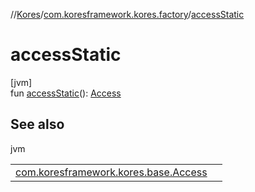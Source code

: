 //[Kores](../../index.md)/[com.koresframework.kores.factory](index.md)/[accessStatic](access-static.md)

# accessStatic

[jvm]\
fun [accessStatic](access-static.md)(): [Access](../com.koresframework.kores.base/-access/index.md)

## See also

jvm

| | |
|---|---|
| [com.koresframework.kores.base.Access](../com.koresframework.kores.base/-access/index.md) |  |
